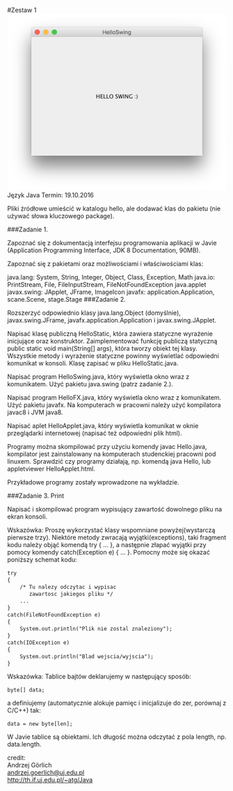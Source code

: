 #Zestaw 1
![alt tag](/Java/Zestaw_1/Hello.png)
Język Java
Termin: 19.10.2016

Pliki źródłowe umieścić w katalogu hello, ale dodawać klas do pakietu (nie używać słowa kluczowego package).

###Zadanie 1.

Zapoznać się z dokumentacją interfejsu programowania aplikacji w Javie (Application Programming Interface, JDK 8 Documentation, 90MB).

Zapoznać się z pakietami oraz możliwościami i właściwościami klas:

java.lang: System, String, Integer, Object, Class, Exception, Math
java.io: PrintStream, File, FileInputStream, FileNotFoundException
java.applet
javax.swing: JApplet, JFrame, ImageIcon
javafx: application.Application, scane.Scene, stage.Stage
###Zadanie 2.

Rozszerzyć odpowiednio klasy java.lang.Object (domyślnie), javax.swing.JFrame, javafx.application.Application i javax.swing.JApplet.

Napisać klasę publiczną HelloStatic, która zawiera statyczne wyrażenie inicjujące oraz konstruktor. Zaimplementować funkcję publiczą statyczną public static void main(String[] args), która tworzy obiekt tej klasy. Wszystkie metody i wyrażenie statyczne powinny wyświetlać odpowiedni komunikat w konsoli. Klasę zapisać w pliku HelloStatic.java.

Napisać program HelloSwing.java, który wyświetla okno wraz z komunikatem. Użyć pakietu java.swing (patrz zadanie 2.).

Napisać program HelloFX.java, który wyświetla okno wraz z komunikatem. Użyć pakietu javafx. Na komputerach w pracowni należy użyć kompilatora javac8 i JVM java8.

Napisać aplet HelloApplet.java, który wyświetla komunikat w oknie przeglądarki internetowej (napisać też odpowiedni plik html).

Programy można skompilować przy użyciu komendy javac Hello.java, kompilator jest zainstalowany na komputerach studenckiej pracowni pod linuxem. Sprawdzić czy programy działają, np. komendą java Hello, lub appletviewer HelloApplet.html.

Przykładowe programy zostały wprowadzone na wykładzie.

###Zadanie 3. Print

Napisać i skompilować program wypisujący zawartość dowolnego pliku na ekran konsoli.

Wskazówka: Proszę wykorzystać klasy wspomniane powyżej(wystarczą pierwsze trzy). Niektóre metody zwracają wyjątki(exceptions), taki fragment kodu należy objąć komendą try { ... }, a następnie złapać wyjątki przy pomocy komendy catch(Exception e) { ... }. Pomocny może się okazać poniższy schemat kodu:
```
try
{
    /* Tu nalezy odczytac i wypisac
       zawartosc jakiegos pliku */
    ...
}
catch(FileNotFoundException e)
{
    System.out.println("Plik nie zostal znaleziony");
}
catch(IOException e)
{
    System.out.println("Blad wejscia/wyjscia");
}
```
Wskazówka: Tablice bajtów deklarujemy w następujący sposób:
```
byte[] data;
```
a definiujemy (automatycznie alokuje pamięc i inicjalizuje do zer, porównaj z C/C++) tak:

```
data = new byte[len];
```
W Javie tablice są obiektami. Ich długość można odczytać z pola length, np. data.length.

credit:   
Andrzej Görlich   
andrzej.goerlich@uj.edu.pl   
http://th.if.uj.edu.pl/~atg/Java   

